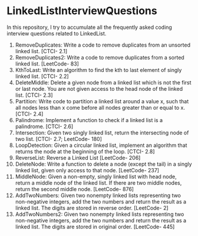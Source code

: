 # LinkedListInterviewQuestions
In this repository, I try to accumulate all the frequently asked coding interview questions related to LinkedList.
1. RemoveDuplicates: Write a code to remove duplicates from an unsorted linked list. [CTCI- 2.1]
2. RemoveDuplicates2: Write a code to remove duplicates from a sorted linked list. [LeetCode- 83]
3. KthToLast: Write an algorithm to find the kth to last element of singly linked list. [CTCI- 2.2]
4. DeleteMiddle: Delete a given node from a linked list which is not the first or last node. You are not given access to the head node of the linked list. [CTCI- 2.3]
5. Partition: Write code to partition a linked list around a value x, such that all nodes less than x come before all nodes greater than or equal to x. [CTCI- 2.4]
6. Palindrome: Implement a function to check if a linked list is a palindrome. [CTCI- 2.6]
7. Intersection: Given two singly linked list, return the intersecting node of two list. [CTCI- 2.7; LeetCode- 180]
8. LoopDetection: Given a circular linked list, implement an algorithm that returns the node at the beginning of the loop. [CTCI- 2.8]
9. ReverseList: Reverse a Linked List [LeetCode- 206]
10. DeleteNode: Write a function to delete a node (except the tail) in a singly linked list, given only access to that node. [LeetCode- 237]
11. MiddleNode: Given a non-empty, singly linked list with head node, return a middle node of the linked list. If there are two middle nodes, return the second middle node. [LeetCode- 876]
12. AddTwoNumbers: Given two nonempty linked lists representing two non-negative integers, add the two numbers and return the result as a linked list. The digits are stored in reverse order. [LeetCode- 2]
13. AddTwoNumbers2: Given two nonempty linked lists representing two non-negative integers, add the two numbers and return the result as a linked list. The digits are stored in original order. [LeetCode- 445]

 
